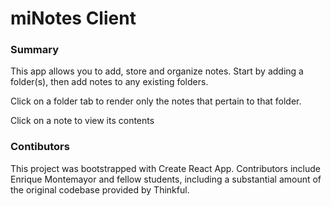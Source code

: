 # miNotes Client


### Summary
This app allows you to add, store and organize notes.
Start by adding a folder(s), then add notes to any existing folders.

Click on a folder tab to render only the notes that pertain to that folder.

Click on a note to view its contents


### Contibutors
This project was bootstrapped with Create React App. Contributors include Enrique Montemayor and fellow students, including a substantial amount of the original codebase provided by Thinkful.

